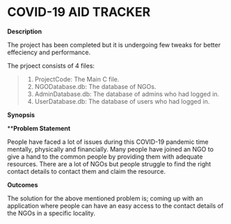 # COVID-19 AID TRACKER

**Description**

The project has been completed but it is undergoing few tweaks for better effeciency and performance.

The prjoect consists of 4 files:

> 1. ProjectCode: The Main C file.
> 2. NGODatabase.db: The database of NGOs.
> 3. AdminDatabase.db: The database of admins who had logged in.
> 4. UserDatabase.db: The database of users who had logged in.

**Synopsis**

****Problem Statement**

People have faced a lot of issues during this COVID-19 pandemic time mentally, physically and financially. Many people have joined an NGO to give a hand to the common people by providing them with adequate resources. There are a lot of NGOs but people struggle to find the right contact details to contact them and claim the resource.

**Outcomes**

The solution for the above mentioned problem is; coming up with an application where people can have an easy access to the contact details of the NGOs in a specific locality.
